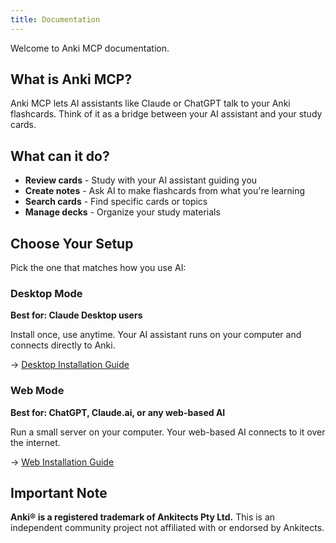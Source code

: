 ```yaml
---
title: Documentation
---
```


Welcome to Anki MCP documentation.

## What is Anki MCP?

Anki MCP lets AI assistants like Claude or ChatGPT talk to your Anki flashcards. Think of it as a bridge between your AI assistant and your study cards.

## What can it do?

- **Review cards** - Study with your AI assistant guiding you
- **Create notes** - Ask AI to make flashcards from what you're learning
- **Search cards** - Find specific cards or topics
- **Manage decks** - Organize your study materials

## Choose Your Setup

Pick the one that matches how you use AI:

### Desktop Mode
**Best for: Claude Desktop users**

Install once, use anytime. Your AI assistant runs on your computer and connects directly to Anki.

→ [Desktop Installation Guide](installation/desktop)

### Web Mode
**Best for: ChatGPT, Claude.ai, or any web-based AI**

Run a small server on your computer. Your web-based AI connects to it over the internet.

→ [Web Installation Guide](installation/web)

## Important Note

**Anki® is a registered trademark of Ankitects Pty Ltd.** This is an independent community project not affiliated with or endorsed by Ankitects.
